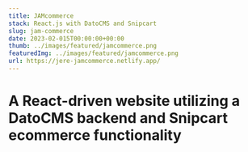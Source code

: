 ```yaml
---
title: JAMcommerce 
stack: React.js with DatoCMS and Snipcart
slug: jam-commerce
date: 2023-02-015T00:00:00+00:00
thumb: ../images/featured/jamcommerce.png
featuredImg: ../images/featured/jamcommerce.png
url: https://jere-jamcommerce.netlify.app/
---
```



# A React-driven website utilizing a DatoCMS backend and Snipcart ecommerce functionality

